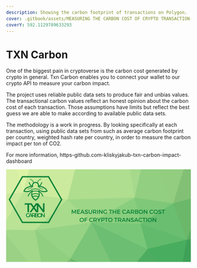 ```yaml
---
description: Showing the carbon footprint of transactions on Polygon.
cover: .gitbook/assets/MEASURING THE CARBON COST OF CRYPTO TRANSACTION-2.png
coverY: 592.1129789633293
---
```


# TXN Carbon

One of the biggest pain in cryptoverse is the carbon cost generated by crypto in general. Txn Carbon enables you to connect your wallet to our crypto API to measure your carbon impact.

The project uses reliable public data sets to produce fair and unbias values. The transactional carbon values reflect an honest opinion about the carbon cost of each transaction. Those assumptions have limits but reflect the best guess we are able to make according to available public data sets.

The methodology is a work in progress. By looking specifically at each transaction, using public data sets from such as average carbon footprint per country, weighted hash rate per country, in order to measure the carbon impact per ton of CO2.

For more information, https-github.com-kliskyjakub-txn-carbon-impact-dashboard

![](<.gitbook/assets/MEASURING THE CARBON COST OF CRYPTO TRANSACTION-2.png>)
